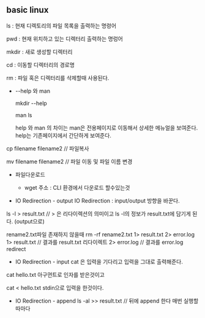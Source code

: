 ## basic linux

ls : 현재 디렉토리의 파일 목록을 출력하는 명령어

pwd : 현재 위치하고 있는 디렉터리 출력하는 명렁어

mkdir : 새로 생성할 디렉터리 

cd : 이동할 디렉터리의 경로명

rm : 파일 혹은 디렉터리를 삭제할때 사용된다. 

* --help 와 man

    mkdir --help 

    man ls 

    help 와 man 의 차이는 man은 전용페이지로 이동해서 상세한 메뉴얼을 보여준다. help는 기존페이지에서 간단하게 보여준다.


cp filename filename2 // 파일복사

mv filename filename2 // 파일 이동 및 파일 이름 변경

* 파일다운로드
  - wget 주소 : CLI 환경에서 다운로드 할수있는것 


* IO Redirection - output
IO Redirection : input/output 방향을 바꾼다.

ls -l > result.txt // > 은 리다이렉션의 의미이고 ls -l의 정보가 result.txt에 담기게 된다. (output으로)

rename2.txt파일 존재하지 않을때
rm -rf rename2.txt 1> result.txt 2> error.log
 1> result.txt // 결과를 result.txt 리다이렉트 
 2> error.log // 결과를 error.log redirect

* IO Redirection - input
cat 은 입력을 기다리고 입력을 그대로 출력해준다. 

cat hello.txt
아구먼트로 인자를 받은것이고

cat < hello.txt
stdin으로 입력을 한것이다. 

* IO Redirection - append
ls -al >> result.txt // 뒤에 append 한다 매번 실행할따마다
